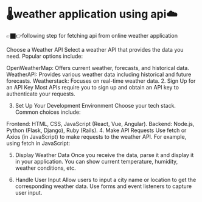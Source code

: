 <h1>🌡️weather application using api☁️</h1>

👉🏿👉following step for fetching api from online weather application

Choose a Weather API
Select a weather API that provides the data you need. Popular options include:

OpenWeatherMap: Offers current weather, forecasts, and historical data.
WeatherAPI: Provides various weather data including historical and future forecasts.
Weatherstack: Focuses on real-time weather data.
2. Sign Up for an API Key
Most APIs require you to sign up and obtain an API key to authenticate your requests.

3. Set Up Your Development Environment
Choose your tech stack. Common choices include:

Frontend: HTML, CSS, JavaScript (React, Vue, Angular).
Backend: Node.js, Python (Flask, Django), Ruby (Rails).
4. Make API Requests
Use fetch or Axios (in JavaScript) to make requests to the weather API. For example, using fetch in JavaScript:

5. Display Weather Data
Once you receive the data, parse it and display it in your application. You can show current temperature, humidity, weather conditions, etc.

6. Handle User Input
Allow users to input a city name or location to get the corresponding weather data. Use forms and event listeners to capture user input.

